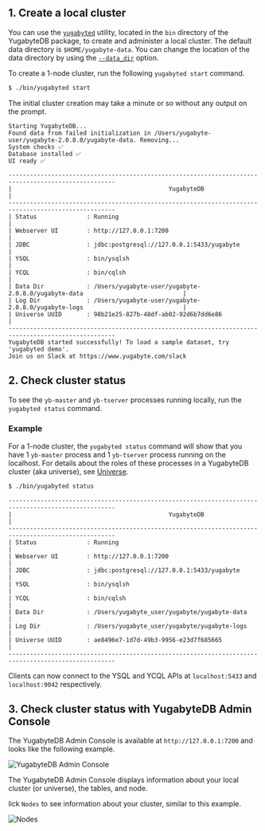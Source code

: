 ## 1. Create a local cluster

You can use the [`yugabyted`](../../reference/configuration/yugabyted) utility, located in the `bin` directory of the YugabyteDB package, to create and administer a local cluster. The default data directory is `$HOME/yugabyte-data`. You can change the location of the data directory by using the [`--data_dir`](../../reference/configuration/yugabyted/#data-dir-data-directory) option.

To create a 1-node cluster, run the following `yugabyted start` command. 

```sh
$ ./bin/yugabyted start
```

The initial cluster creation may take a minute or so without any output on the prompt.

```
Starting YugabyteDB...
Found data from failed initialization in /Users/yugabyte-user/yugabyte-2.0.8.0/yugabyte-data. Removing...
System checks ✅
Database installed ✅
UI ready ✅

----------------------------------------------------------------------------------------------------
|                                            YugabyteDB                                            |
----------------------------------------------------------------------------------------------------
| Status              : Running                                                                    |
| Webserver UI        : http://127.0.0.1:7200                                                      |
| JDBC                : jdbc:postgresql://127.0.0.1:5433/yugabyte                                  |
| YSQL                : bin/ysqlsh                                                                 |
| YCQL                : bin/cqlsh                                                                  |
| Data Dir            : /Users/yugabyte-user/yugabyte-2.0.8.0/yugabyte-data                            |
| Log Dir             : /Users/yugabyte-user/yugabyte-2.0.8.0/yugabyte-logs                            |
| Universe UUID       : 98b21e25-827b-48df-ab02-92d6b7dd6e86                                       |
----------------------------------------------------------------------------------------------------
YugabyteDB started successfully! To load a sample dataset, try 'yugabyted demo'.
Join us on Slack at https://www.yugabyte.com/slack
```

## 2. Check cluster status

To see the `yb-master` and `yb-tserver` processes running locally, run the `yugabyted status` command.

### Example

For a 1-node cluster, the `yugabyted status` command will show that you have 1 `yb-master` process and 1 `yb-tserver` process running on the localhost. For details about the roles of these processes in a YugabyteDB cluster (aka universe), see [Universe](../../architecture/concepts/universe/).

```sh
$ ./bin/yugabyted status
```

```
----------------------------------------------------------------------------------------------------
|                                            YugabyteDB                                            |
----------------------------------------------------------------------------------------------------
| Status              : Running                                                                    |
| Webserver UI        : http://127.0.0.1:7200                                                      |
| JDBC                : jdbc:postgresql://127.0.0.1:5433/yugabyte                                  |
| YSQL                : bin/ysqlsh                                                                 |
| YCQL                : bin/cqlsh                                                                  |
| Data Dir            : /Users/yugabyte_user/yugabyte/yugabyte-data                                    |
| Log Dir             : /Users/yugabyte_user/yugabyte/yugabyte-logs                                    |
| Universe UUID       : ae8496e7-1d7d-49b3-9956-e23d7f685665                                       |
----------------------------------------------------------------------------------------------------
```

Clients can now connect to the YSQL and YCQL APIs at `localhost:5433` and `localhost:9042` respectively.

## 3. Check cluster status with YugabyteDB Admin Console

The YugabyteDB Admin Console is available at `http://127.0.0.1:7200` and looks like the following example.

![YugabyteDB Admin Console](/images/quick_start/yugabytedb-admin-console.png)

The YugabyteDB Admin Console displays information about your local cluster (or universe), the tables, and node.

lick `Nodes` to see information about your cluster, similar to this example.

![Nodes](/images/quick_start/yugabytedb-admin-console-nodes.png)
